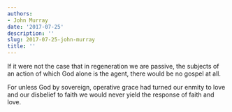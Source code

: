```yaml
---
authors:
- John Murray
date: '2017-07-25'
description: ''
slug: 2017-07-25-john-murray
title: ''
---
```

If it were not the case that in regeneration we are passive, the subjects of an action of which God alone is the agent, there would be no gospel at all. 

For unless God by sovereign, operative grace had turned our enmity to love and our disbelief to faith we would never yield the response of faith and love.



